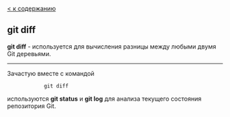[< к содержанию](./readme.md)

## git diff

**git diff** - используется для вычисления разницы между любыми двумя Git деревьями.

---

Зачастую вместе с командой 
```bash=
            git diff
```
используются **git status** и **git log** для анализа текущего состояния репозитория Git.